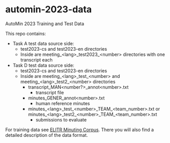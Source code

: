 # automin-2023-data
AutoMin 2023 Training and Test Data

This repo contains:
- Task A test data source side:
  - test2023-cs and test2023-en directories
  - Inside are meeting\_\<lang\>\_test2023\_\<number\> directories with one transcript each
- Task D test data source side:
  - test2023-cs and test2023-en directories
  - Inside are meeting\_\<lang\>\_test\_\<number\> and meeting\_\<lang\>\_test2\_\<number\> directories
    - transcript_MAN\<number?\>_annot\<number\>.txt
      - transcript file
    - minutes\_GENER\_annot\<number\>.txt
      - human reference minutes
    - minutes\_\<lang\>\_test_\<number\>\_TEAM\_\<team\_number\>.txt or minutes\_\<lang\>\_test2_\<number\>\_TEAM\_\<team\_number\>.txt
      - submissions to evaluate

For training data see [ELITR Minuting Corpus](https://ufal.mff.cuni.cz/elitr-minuting-corpus).
There you will also find a detailed description of the data format.

